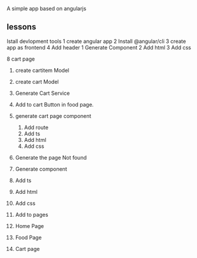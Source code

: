 A simple app based on angularjs
 ## lessons
 Istall devlopment tools
   1 create angular app
   2 Install @angular/cli
   3 create app as frontend
4 Add header
  1 Generate Component
  2 Add html
  3 Add css

8 cart page
 1. create cartitem Model
 2. create cart Model
 3. Generate Cart Service
 4. Add to cart Button in food page.
 5. generate cart page component
       1. Add route 
       2. Add ts
       3. Add html
       4. Add css


9. Generate the page Not found
 1. Generate component 
   1. Add ts
   2. Add html
   3. Add css
  2. Add to pages 
   1. Home Page 
   2. Food Page
   3. Cart page 
